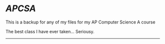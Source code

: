 # ***APCSA***

This is a backup for any of my files for my AP Computer Science A course

The best class I have ever taken... Seriousy.

---